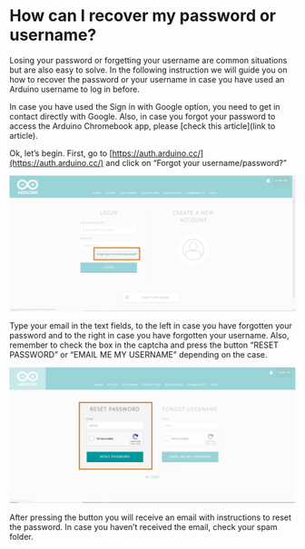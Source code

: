 # How can I recover my password or username?

Losing your password or forgetting your username are common situations but are also easy to solve. In the following instruction we will guide you on how to recover the password or your username in case you have used an Arduino username to log in before.

In case you have used the Sign in with Google option, you need to get in contact directly with Google. Also, in case you forgot your password to access the Arduino Chromebook app, please [check this article](link to article).

Ok, let’s begin. First, go to [https://auth.arduino.cc/](https://auth.arduino.cc/)  and click on “Forgot your username/password?”

![image delete](../../assets/img/HowcanIrecovermypasswordorusername/1.jpg)


Type your email in the text fields, to the left in case you have forgotten your password and to the right in case you have forgotten your username. Also, remember to check the box in the captcha and press the button “RESET PASSWORD” or “EMAIL ME MY USERNAME” depending on the case.

![image delete](../../assets/img/HowcanIrecovermypasswordorusername/2.jpg)

After pressing the button you will receive an email with instructions to reset the password. In case you haven’t received the email, check your spam folder.
